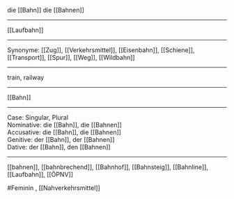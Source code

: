 die [[Bahn]]
die [[Bahnen]]

---
[[Laufbahn]]

---
Synonyme:
[[Zug]], [[Verkehrsmittel]], [[Eisenbahn]], [[Schiene]], [[Transport]], [[Spur]], [[Weg]], [[Wildbahn]]


---
train, railway

---
[[Bahn]]

---
Case: Singular, Plural  
Nominative: die [[Bahn]], die [[Bahnen]]  
Accusative: die [[Bahn]], die [[Bahnen]]  
Genitive: der [[Bahn]], der [[Bahnen]]  
Dative: der [[Bahn]], den [[Bahnen]] 

---
[[bahnen]], [[bahnbrechend]], [[Bahnhof]], [[Bahnsteig]], [[Bahnline]], [[Laufbahn]], [[ÖPNV]]

#Feminin , [[Nahverkehrsmittel]]